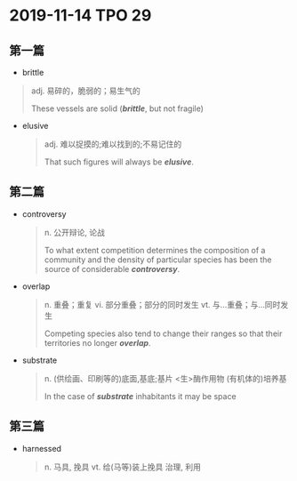 # 2019-11-14 TPO 29

## 第一篇

*  brittle

  > adj. 易碎的，脆弱的；易生气的
  >
  > These vessels are solid (***brittle***, but not fragile)

* elusive

  > adj. 难以捉摸的;难以找到的;不易记住的
  >
  > That such figures will always be ***elusive***. 

## 第二篇

* controversy

  > n. 公开辩论, 论战
  >
  > To what extent competition determines the composition of a community and the density of particular species has been the source of considerable ***controversy***.

* overlap

  > n. 重叠；重复
  > vi. 部分重叠；部分的同时发生
  > vt. 与…重叠；与…同时发生
  >
  > Competing species also tend to change their ranges so that their territories no longer ***overlap***. 

* substrate

  > n. (供绘画、印刷等的)底面,基底;基片
  > <生>酶作用物
  > (有机体的)培养基
  >
  > In the case of ***substrate*** inhabitants it may be space

## 第三篇

* harnessed 

  > n. 马具, 挽具
  > vt. 给(马等)装上挽具
  > 治理, 利用
  >
  > 